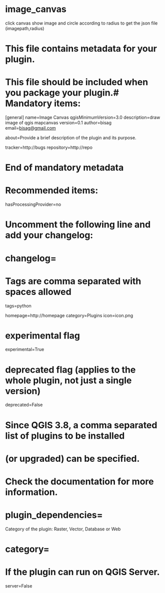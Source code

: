 # image_canvas
click canvas show image and circle according to radius to get the json file (imagepath,radius)
# This file contains metadata for your plugin.

# This file should be included when you package your plugin.# Mandatory items:

[general]
name=Image Canvas
qgisMinimumVersion=3.0
description=draw image of qgis mapcanvas
version=0.1
author=bisag
email=bisag@gmail.com

about=Provide a brief description of the plugin and its purpose.

tracker=http://bugs
repository=http://repo
# End of mandatory metadata

# Recommended items:

hasProcessingProvider=no
# Uncomment the following line and add your changelog:
# changelog=

# Tags are comma separated with spaces allowed
tags=python

homepage=http://homepage
category=Plugins
icon=icon.png
# experimental flag
experimental=True

# deprecated flag (applies to the whole plugin, not just a single version)
deprecated=False

# Since QGIS 3.8, a comma separated list of plugins to be installed
# (or upgraded) can be specified.
# Check the documentation for more information.
# plugin_dependencies=

Category of the plugin: Raster, Vector, Database or Web
# category=

# If the plugin can run on QGIS Server.
server=False
